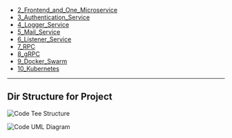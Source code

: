 
* [2_Frontend_and_One_Microservice]()
* [3_Authentication_Service]()
* [4_Logger_Service]()
* [5_Mail_Service]()
* [6_Listener_Service]()
* [7_RPC]()
* [8_gRPC]()
* [9_Docker_Swarm]()
* [10_Kubernetes]()

***

## Dir Structure for Project

![Code Tee Structure](https://github.com/muarshad01/Microservices-in-Go/blob/main/images/code_tree.png)

![Code UML Diagram](https://github.com/muarshad01/Microservices-in-Go/blob/main/images/uml.png)

